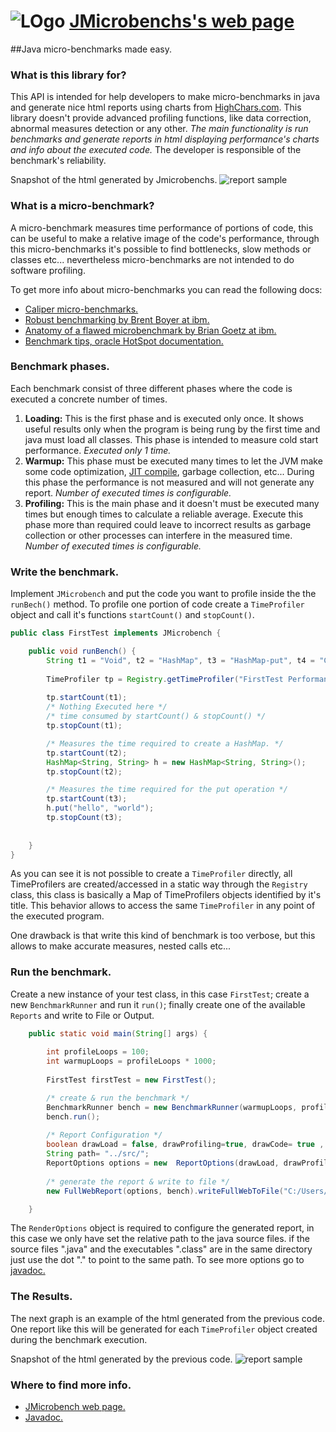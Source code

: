# ![LOgo](https://raw.github.com/M-jerez/JMicrobenchs/master/media/logox32.png) [ JMicrobenchs's web page](http://m-jerez.github.com/JMicrobenchs/)

##Java micro-benchmarks  made easy.


### What is this library for?   
This API is intended for help developers to make micro-benchmarks in java and generate nice html reports using charts from [HighChars.com](http://www.highcharts.com/). This library doesn't provide advanced profiling functions, like data correction, abnormal measures detection or any other. *The main functionality is run benchmarks and generate reports in html displaying performance's charts and info about the executed code.* The developer is responsible of the benchmark's reliability.

Snapshot of the html generated by Jmicrobenchs.
![report sample](https://raw.github.com/M-jerez/JMicrobenchs/master/media/report-sample.png)


### What is a micro-benchmark?  
A micro-benchmark measures time performance of portions of code, this can be useful to make a relative image of the code's performance, through this micro-benchmarks it's possible to find bottlenecks, slow methods or classes etc... nevertheless micro-benchmarks are not intended to do software profiling. 

To get more info about micro-benchmarks you can read the following docs:

* [Caliper micro-benchmarks.](https://code.google.com/p/caliper/wiki/JavaMicrobenchmarks)
* [Robust benchmarking by Brent Boyer at ibm.](http://www.ibm.com/developerworks/java/library/j-benchmark1/index.html)
* [Anatomy of a flawed microbenchmark by Brian Goetz at ibm.](http://www.ibm.com/developerworks/java/library/j-jtp02225/index.html)
* [Benchmark tips, oracle HotSpot documentation.](https://wikis.oracle.com/display/HotSpotInternals/MicroBenchmarks) 
 
### Benchmark phases.  
Each benchmark consist of three different phases where the code is executed a concrete number of times.

1. **Loading:** This is the first phase and is executed only once. It shows useful results only when the program is being rung by the first time and java must load all classes. This phase is intended to measure cold start performance. *Executed only 1 time.*
2. **Warmup:** This phase must be executed many times to let the JVM make some code optimization, [JIT compile](http://en.wikipedia.org/wiki/Just-in-time_compilation), garbage collection, etc... During this phase the performance is not measured and will not generate any report. *Number of executed times is  configurable.*
3. **Profiling:** This is the main phase and it doesn't must be executed many times but enough times to calculate a reliable average. Execute this phase more than required could leave to incorrect results as garbage collection or other processes can interfere in the measured time. *Number of executed times is  configurable.* 

### Write the benchmark.  
Implement `JMicrobench` and put the code you want to profile inside the the `runBech()` method. To profile one portion of code create a `TimeProfiler` object and call it's functions `startCount()` and `stopCount()`.

```java
public class FirstTest implements JMicrobench {	

	public void runBench() {
		String t1 = "Void", t2 = "HashMap", t3 = "HashMap-put", t4 = "Create-dummy";
		
		TimeProfiler tp = Registry.getTimeProfiler("FirstTest Performance");	
		
		tp.startCount(t1);
		/* Nothing Executed here */
		/* time consumed by startCount() & stopCount() */
		tp.stopCount(t1);

		/* Measures the time required to create a HashMap. */
		tp.startCount(t2);
		HashMap<String, String> h = new HashMap<String, String>();
		tp.stopCount(t2);

		/* Measures the time required for the put operation */
		tp.startCount(t3);
		h.put("hello", "world");
		tp.stopCount(t3);	
		
		
	}
}
```


As you can see it is not possible to create a `TimeProfiler` directly, all TimeProfilers are created/accessed in a static way through the `Registry` class, this class is basically a Map of TimeProfilers objects identified by it's title. This behavior allows to access the same `TimeProfiler` in any point of the executed program. 

One drawback is that write this kind of benchmark is too verbose, but this allows to make accurate measures, nested calls etc...


### Run the benchmark.    
Create a new instance of your test class, in this case `FirstTest`; create a new `BenchmarkRunner` and run it `run()`;  finally create one of the available `Reports` and write to File or Output.

```java
	public static void main(String[] args) {
		
		int profileLoops = 100;
		int warmupLoops = profileLoops * 1000;
		
		FirstTest firstTest = new FirstTest();

		/* create & run the benchmark */
		BenchmarkRunner bench = new BenchmarkRunner(warmupLoops, profileLoops,firstTest);
		bench.run();
		
		/* Report Configuration */
		boolean drawLoad = false, drawProfiling=true, drawCode= true ,  bars=true, smallSize= true;
		String path= "../src/";
		ReportOptions options = new  ReportOptions(drawLoad, drawProfiling, drawCode, bars, smallSize, path);
		
		/* generate the report & write to file */	
		new FullWebReport(options, bench).writeFullWebToFile("C:/Users/anonim/report.html");

	}	
```

The `RenderOptions` object is required to configure the generated report, in this case we only have set the relative path to the java source files. if the source files ".java" and the executables ".class" are in the same directory just use the dot "." to point to the same path. To see more options go to [javadoc.](http://m-jerez.github.com/JMicrobenchs/javadoc.html)

### The Results.   
The next graph is an example of the html generated from the previous code. One report like this will be generated for each `TimeProfiler` object created during the benchmark execution.

Snapshot of the html generated by the previous code.
![report sample](https://raw.github.com/M-jerez/JMicrobenchs/master/media/report-FirstTest.png)


### Where to find more info.
* [JMicrobench web page.](http://m-jerez.github.com/JMicrobenchs/index.html)
* [Javadoc.](http://m-jerez.github.com/JMicrobenchs/javadoc.html)
